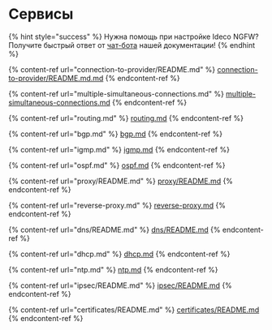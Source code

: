 # Сервисы

{% hint style="success" %}
Нужна помощь при настройке Ideco NGFW? Получите быстрый ответ от [чат-бота](https://gpt-docs.ideco.ru/) нашей документации!
{% endhint %}

{% content-ref url="connection-to-provider/README.md" %}
[connection-to-provider/README.md.md](connection-to-provider/README.md)
{% endcontent-ref %}

{% content-ref url="multiple-simultaneous-connections.md" %}
[multiple-simultaneous-connections.md](multiple-simultaneous-connections.md)
{% endcontent-ref %}

{% content-ref url="routing.md" %}
[routing.md](routing.md)
{% endcontent-ref %}

{% content-ref url="bgp.md" %}
[bgp.md](bgp.md)
{% endcontent-ref %}

{% content-ref url="igmp.md" %}
[igmp.md](igmp.md)
{% endcontent-ref %}

{% content-ref url="ospf.md" %}
[ospf.md](ospf.md)
{% endcontent-ref %}

{% content-ref url="proxy/README.md" %}
[proxy/README.md](proxy/README.md)
{% endcontent-ref %}

{% content-ref url="reverse-proxy.md" %}
[reverse-proxy.md](reverse-proxy.md)
{% endcontent-ref %}

{% content-ref url="dns/README.md" %}
[dns/README.md](dns/README.md)
{% endcontent-ref %}

{% content-ref url="dhcp.md" %}
[dhcp.md](dhcp.md)
{% endcontent-ref %}

{% content-ref url="ntp.md" %}
[ntp.md](ntp.md)
{% endcontent-ref %}

{% content-ref url="ipsec/README.md" %}
[ipsec/README.md](ipsec/README.md)
{% endcontent-ref %}

{% content-ref url="certificates/README.md" %}
[certificates/README.md](certificates/README.md)
{% endcontent-ref %}